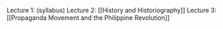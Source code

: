 Lecture 1: (syllabus)
Lecture 2: [[History and Historiography]]
Lecture 3: [[Propaganda Movement and the Philippine Revolution]]
